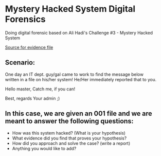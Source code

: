 # Mystery Hacked System Digital Forensics
Doing digital forensic based on Ali Hadi's Challenge #3 - Mystery Hacked System

[Source for evidence file](https://www.ashemery.com/dfir.html)

## Scenario:
One day an IT dept. guy/gal came to work to find the message below written in a file on his/her system! He/Her immediately reported that to you.

Hello master, Catch me, if you can!

Best, regards Your admin ;)

## In this case, we are given an 001 file and we are meant to answer the following questions:

- How was this system hacked? (What is your hypothesis)
- What evidence did you find that proves your hypothesis?
- How did you approach and solve the case? (write a report)
- Anything you would like to add?
